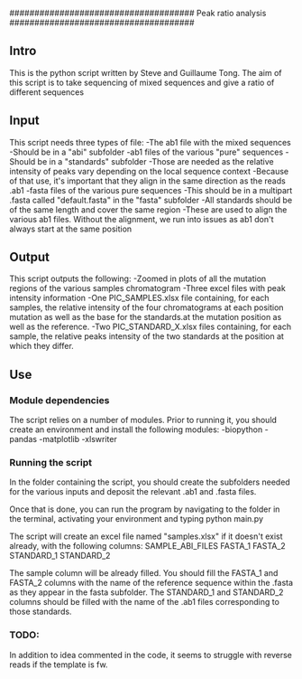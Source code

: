 #####################################
Peak ratio analysis
#####################################

## Intro

This is the python script written by Steve and Guillaume Tong. The aim of this script is to take sequencing of mixed sequences and give a ratio of different sequences

## Input

This script needs three types of file:
	-The ab1 file with the mixed sequences
		-Should be in a "abi" subfolder
	-ab1 files of the various "pure" sequences
		-Should be in a "standards" subfolder
		-Those are needed as the relative intensity of peaks vary depending on the local sequence context
		-Because of that use, it's important that they align in the same direction as the reads .ab1
	-fasta files of the various pure sequences
		-This should be in a multipart .fasta called "default.fasta" in the "fasta" subfolder
		-All standards should be of the same length and cover the same region
		-These are used to align the various ab1 files. Without the alignment, we run into issues as ab1 don't always start at the same position
		
## Output

This script outputs the following:
	-Zoomed in plots of all the mutation regions of the various samples chromatogram
	-Three excel files with peak intensity information
		-One PIC_SAMPLES.xlsx file containing, for each samples, the relative intensity of the four chromatograms at each position mutation as well as the base for the standards.at the mutation position as well as the reference.
		-Two PIC_STANDARD_X.xlsx files containing, for each sample, the relative peaks intensity of the two standards at the position at which they differ. 
		
## Use 

### Module dependencies
The script relies on a number of modules. Prior to running it, you should create an environment and install the following modules:
	-biopython
	-pandas
	-matplotlib
	-xlswriter

### Running the script
In the folder containing the script, you should create the subfolders needed for the various inputs and deposit the relevant .ab1 and .fasta files.

Once that is done, you can run the program by navigating to the folder in the terminal, activating your environment and typing 
python main.py

The script will create an excel file named "samples.xlsx" if it doesn't exist already, with the following columns: SAMPLE_ABI_FILES	FASTA_1	FASTA_2	STANDARD_1	STANDARD_2

The sample column will be already filled. You should fill the FASTA_1 and FASTA_2 columns with the name of the reference sequence within the .fasta as they appear in the fasta subfolder. The STANDARD_1 and STANDARD_2 columns should be filled with the name of the .ab1 files corresponding to those standards. 

### TODO:
In addition to idea commented in the code, it seems to struggle with reverse reads if the template is fw. 